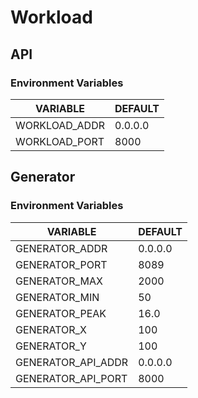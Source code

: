 # Workload

## API

### Environment Variables
| VARIABLE      | DEFAULT |
|---------------|---------|
| WORKLOAD_ADDR | 0.0.0.0 |
| WORKLOAD_PORT | 8000    |

## Generator

### Environment Variables

| VARIABLE           | DEFAULT |
|--------------------|---------|
| GENERATOR_ADDR     | 0.0.0.0 |
| GENERATOR_PORT     | 8089    | 
| GENERATOR_MAX      | 2000    |
| GENERATOR_MIN      | 50      |
| GENERATOR_PEAK     | 16.0    |
| GENERATOR_X        | 100     |
| GENERATOR_Y        | 100     |
| GENERATOR_API_ADDR | 0.0.0.0 |
| GENERATOR_API_PORT | 8000    |

